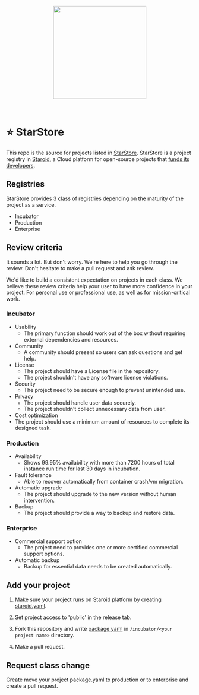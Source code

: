 <br /><br />
<p align="center">
  <img src="https://docs.staroid.com/_images/staroid_logo.svg" width="250px" />
</p>
<br />

# ⭐️ StarStore

This repo is the source for projects listed in [StarStore](https://staroid.com/site/store). StarStore is a project registry in [Staroid](https://staroid.com), a Cloud platform for open-source projects that [funds its developers](https://staroid.com/site/starrank).

## Registries

StarStore provides 3 class of registries depending on the maturity of the project as a service.

- Incubator
- Production
- Enterprise
 
## Review criteria

It sounds a lot. But don't worry. We're here to help you go through the review. Don't hesitate to make a pull request and ask review.

We'd like to build a consistent expectation on projects in each class. We believe these review criteria help your user to have more confidence in your project. For personal use or  professional use, as well as for mission-critical work.

### Incubator

 - Usability
   - The primary function should work out of the box without requiring external dependencies and resources.
 - Community
   - A community should present so users can ask questions and get help.
 - License
   - The project should have a License file in the repository.
   - The project shouldn't have any software license violations.
 - Security
   - The project need to be secure enough to prevent unintended use.
 - Privacy
   - The project should handle user data securely.
   - The project shouldn't collect unnecessary data from user.
  - Cost optimization
   - The project should use a minimum amount of resources to complete its designed task.

### Production

 - Availability
   - Shows 99.95% availability with more than 7200 hours of total instance run time for last 30 days in incubation.
 - Fault tolerance
   - Able to recover automatically from container crash/vm migration.
 - Automatic upgrade
   - The project should upgrade to the new version without human intervention.
 - Backup
   - The project should provide a way to backup and restore data.


### Enterprise

 - Commercial support option
   - The project need to provides one or more certified commercial support options.
 - Automatic backup
   - Backup for essential data needs to be created automatically.


## Add your project

1. Make sure your project runs on Staroid platform by creating [staroid.yaml](https://docs.staroid.com/references/staroid_yaml.html).
2. Set project access to 'public' in the release tab.
3. Fork this repository and write [package.yaml](https://github.com/staroids/starstore/blob/master/package.yaml_template) in `/incubator/<your project name>` directory.

4. Make a pull request.

## Request class change

Create move your project package.yaml to production or to enterprise and create a pull request.
